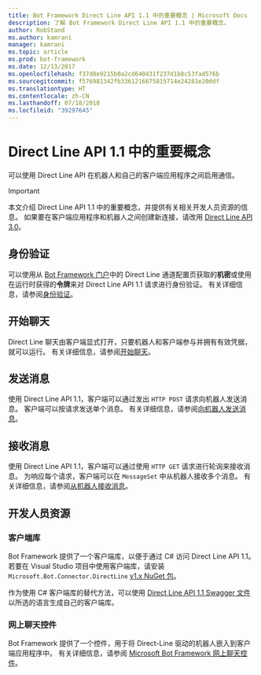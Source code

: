 ```yaml
---
title: Bot Framework Direct Line API 1.1 中的重要概念 | Microsoft Docs
description: 了解 Bot Framework Direct Line API 1.1 中的重要概念。
author: RobStand
ms.author: kamrani
manager: kamrani
ms.topic: article
ms.prod: bot-framework
ms.date: 12/13/2017
ms.openlocfilehash: f37d8e9215b0a2cd640431f237d1b8c53fad576b
ms.sourcegitcommit: f576981342fb3361216675815714e24281e20ddf
ms.translationtype: HT
ms.contentlocale: zh-CN
ms.lasthandoff: 07/18/2018
ms.locfileid: "39297645"
---
```

# <a name="key-concepts-in-direct-line-api-11"></a>Direct Line API 1.1 中的重要概念

可以使用 Direct Line API 在机器人和自己的客户端应用程序之间启用通信。 

> [!IMPORTANT]
> 本文介绍 Direct Line API 1.1 中的重要概念，并提供有关相关开发人员资源的信息。 如果要在客户端应用程序和机器人之间创建新连接，请改用 [Direct Line API 3.0](bot-framework-rest-direct-line-3-0-concepts.md)。

## <a name="authentication"></a>身份验证

可以使用从 <a href="https://dev.botframework.com/" target="_blank">Bot Framework 门户</a>中的 Direct Line 通道配置页获取的**机密**或使用在运行时获得的**令牌**来对 Direct Line API 1.1 请求进行身份验证。  有关详细信息，请参阅[身份验证](bot-framework-rest-direct-line-1-1-authentication.md)。

## <a name="starting-a-conversation"></a>开始聊天

Direct Line 聊天由客户端显式打开，只要机器人和客户端参与并拥有有效凭据，就可以运行。 有关详细信息，请参阅[开始聊天](bot-framework-rest-direct-line-1-1-start-conversation.md)。

## <a name="sending-messages"></a>发送消息

使用 Direct Line API 1.1，客户端可以通过发出 `HTTP POST` 请求向机器人发送消息。 客户端可以按请求发送单个消息。 有关详细信息，请参阅[向机器人发送消息](bot-framework-rest-direct-line-1-1-send-message.md)。

## <a name="receiving-messages"></a>接收消息

使用 Direct Line API 1.1，客户端可以通过使用 `HTTP GET` 请求进行轮询来接收消息。 为响应每个请求，客户端可以在 `MessageSet` 中从机器人接收多个消息。 有关详细信息，请参阅[从机器人接收消息](bot-framework-rest-direct-line-1-1-receive-messages.md)。

## <a name="developer-resources"></a>开发人员资源

### <a name="client-library"></a>客户端库

Bot Framework 提供了一个客户端库，以便于通过 C# 访问 Direct Line API 1.1。 若要在 Visual Studio 项目中使用客户端库，请安装 `Microsoft.Bot.Connector.DirectLine` <a href="https://www.nuget.org/packages/Microsoft.Bot.Connector.DirectLine/1.1.1" target="_blank">v1.x NuGet 包</a>。 

作为使用 C# 客户端库的替代方法，可以使用 <a href="https://docs.botframework.com/en-us/restapi/directline/swagger.json" target="_blank">Direct Line API 1.1 Swagger 文件</a>以所选的语言生成自己的客户端库。

### <a name="web-chat-control"></a>网上聊天控件 

Bot Framework 提供了一个控件，用于将 Direct-Line 驱动的机器人嵌入到客户端应用程序中。 有关详细信息，请参阅 <a href="https://github.com/Microsoft/BotFramework-WebChat" target="_blank">Microsoft Bot Framework 网上聊天控件</a>。
